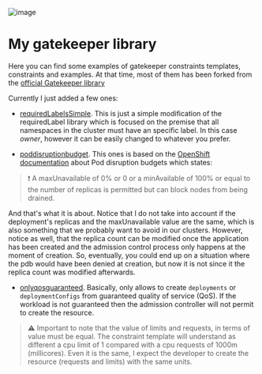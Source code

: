 ![image](https://user-images.githubusercontent.com/11089989/114697755-92a81200-9d1e-11eb-8858-1b342e441522.png)
# My gatekeeper library 

Here you can find some examples of gatekeeper constraints templates, constraints and examples. At that time, most of them has been forked from the [official Gatekeeper library](https://github.com/open-policy-agent/gatekeeper-library/tree/master/library/general)

Currently I just added a few ones:

* [requiredLabelsSimple](https://github.com/alosadagrande/gatekeeper/tree/main/requiredLabelSimple). This is just a simple modification of the requiredLabel library which is focused on the premise that all namespaces in the cluster must have an specific label. In this case *owner*, however it can be easily changed to whatever you prefer.

* [poddisruptionbudget](https://github.com/alosadagrande/gatekeeper/tree/main/poddisruptionbudget). This ones is based on the [OpenShift documentation](https://docs.openshift.com/container-platform/4.6/post_installation_configuration/cluster-tasks.html#nodes-pods-configuring-pod-distruption-about_post-install-cluster-tasks) about Pod disruption budgets which states:

> ❗ A maxUnavailable of 0% or 0 or a minAvailable of 100% or equal to the number of replicas is permitted but can block nodes from being drained.

And that's what it is about. Notice that I do not take into account if the deployment's replicas and the maxUnavailable value are the same, which is also something that we probably want to avoid in our clusters. However, notice as well, that the replica count can be modified once the application has been created and the admission control process only happens at the moment of creation. So, eventually, you could end up on a situation where the pdb would have been denied at creation, but now it is not since it the replica count was modified afterwards.

* [onlyqosguaranteed](https://github.com/alosadagrande/gatekeeper/tree/main/onlyguaranteedqos). Basically, only allows to create `deployments` or `deploymentConfigs` from guaranteed quality of service (QoS). If the workload is not guaranteed then the admission controller will not permit to create the resource.

> :warning: Important to note that the value of limits and requests, in terms of value must be equal. The constraint template will understand as different a cpu limit of 1 compared with a cpu requests of 1000m (millicores). Even it is the same, I expect the developer to create the resource (requests and limits) with the same units.
